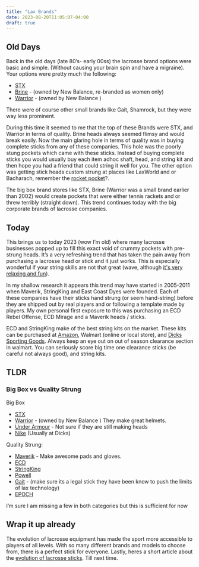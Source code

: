 ```yaml
---
title: "Lax Brands"
date: 2023-08-20T11:05:07-04:00
draft: true
---
```


## Old Days

Back in the old days (late 80’s- early 00ss) the lacrosse brand options were basic and simple. (Without causing your brain spin and have a migraine). Your options were pretty much the following:

- [STX](https://www.stx.com/)
- [Brine](https://www.brine.com/) - (owned by New Balance, re-branded as women only)
- [Warrior](https://www.warrior.com/Lacrosse) - (owned by New Balance )

There were of course other small brands like Gait, Shamrock, but they were way less prominent.

During this time it seemed to me that the top of these Brands were STX, and Warrior in terms of quality. Brine heads always seemed flimsy and would break easily. Now the main glaring hole in terms of quality was in buying complete sticks from any of these companies. This hole was the poorly stung pockets which came with these sticks. Instead of buying complete sticks you would usually buy each item adhoc shaft, head, and string kit and then hope you had a friend that could string it well for you. The other option was getting stick heads custom strung at places like LaxWorld and or Bacharach, remember the [rocket pocket](https://rock-itpocket.com/info/rock-it-pockets/classic-2/)?.

The big box brand stores like STX, Brine (Warrior was a small brand earlier than 2002) would create pockets that were either tennis rackets and or threw terribly (straight down). This trend continues today with the big corporate brands of lacrosse companies.

## Today

This brings us to today 2023 (wow I’m old) where many lacrosse businesses popped up to fill this exact void of crummy pockets with pre-strung heads. It’s a very refreshing trend that has taken the pain away from purchasing a lacrosse head or stick and it just works. This is especially wonderful if your string skills are not that great (wave, although [it's very relaxing and fun](https://www.youtube.com/watch?v=QhNACCmrZzo)).

In my shallow research it appears this trend may have started in 2005-2011 when Maverik, StringKing and East Coast Dyes were founded. Each of these companies have their sticks hand strung (or seem hand-string) before they are shipped out by real players and or following a template made by players. My own personal first exposure to this was purchasing an ECD Rebel Offense, ECD Mirage and a Maverik heads / sticks.

ECD and StringKing make of the best string kits on the market. These kits can be purchased at [Amazon](https://www.amazon.com/?&_encoding=UTF8&tag=cread04-20&linkCode=ur2&linkId=c569e67d0eab0fd112e44c8a99019571&camp=1789&creative=9325), Walmart (online or local store), and [Dicks Sporting Goods](https://www.dickssportinggoods.com/c/lacrosse). Always keep an eye out on out of season clearance section in walmart. You can seriously score big time one clearance sticks (be careful not always good), and string kits.

## TLDR

### Big Box vs Quality Strung

Big Box

- [STX](https://www.stx.com/)
- [Warrior](https://www.warrior.com/Lacrosse) - (owned by New Balance ) They make great helmets.
- [Under Armour](https://www.underarmour.com/en-us/) - Not sure if they are still making heads
- [Nike](https://www.nike.com/w/lacrosse-heads-aokuk) (Usually at Dicks)

Quality Strung:

- [Maverik](https://maveriklacrosse.com/) - Make awesome pads and gloves.
- [ECD](https://ecdlax.com/)
- [StringKing](https://stringking.com/)
- [Powell](https://www.powelllacrosse.com)
- [Gait](https://gaitlaxofficial.com/) - (make sure its a legal stick they have been know to push the limits of lax technology)
- [EPOCH](https://www.epochlacrosse.com/)

I’m sure I am missing a few in both categories but this is sufficient for now

## Wrap it up already

The evolution of lacrosse equipment has made the sport more accessible to players of all levels. With so many different brands and models to choose from, there is a perfect stick for everyone. Lastly, heres a short article about the [evolution of lacrosse sticks](https://www.usalaxmagazine.com/fuel/industry/innovation-and-evolution-how-lacrosse-sticks-have-changed). Till next time.

